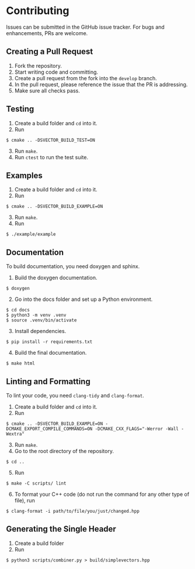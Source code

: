 # Contributing

Issues can be submitted in the GitHub issue tracker. For bugs and enhancements, PRs are welcome.

## Creating a Pull Request

1. Fork the repository.
2. Start writing code and committing.
3. Create a pull request from the fork into the `develop` branch.
4. In the pull request, please reference the issue that the PR is addressing.
5. Make sure all checks pass.

## Testing

1. Create a build folder and `cd` into it.
2. Run

```text
$ cmake .. -DSVECTOR_BUILD_TEST=ON
```

3. Run `make`.
4. Run `ctest` to run the test suite.

## Examples

1. Create a build folder and `cd` into it.
2. Run

```text
$ cmake .. -DSVECTOR_BUILD_EXAMPLE=ON
```

3. Run `make`.
4. Run

```text
$ ./example/example
```

## Documentation

To build documentation, you need doxygen and sphinx.

1. Build the doxygen documentation.

```text
$ doxygen
```

2. Go into the docs folder and set up a Python environment.

```text
$ cd docs
$ python3 -m venv .venv
$ source .venv/bin/activate
```

3. Install dependencies.

```text
$ pip install -r requirements.txt
```

4. Build the final documentation.

```text
$ make html
```

## Linting and Formatting

To lint your code, you need `clang-tidy` and `clang-format`.

1. Create a build folder and `cd` into it.
2. Run

```text
$ cmake .. -DSVECTOR_BUILD_EXAMPLE=ON -DCMAKE_EXPORT_COMPILE_COMMANDS=ON -DCMAKE_CXX_FLAGS="-Werror -Wall -Wextra"
```

3. Run `make`.
4. Go to the root directory of the repository.

```text
$ cd ..
```

5. Run

```text
$ make -C scripts/ lint
```

6. To format your C++ code (do not run the command for any other type of file), run

```text
$ clang-format -i path/to/file/you/just/changed.hpp
```

## Generating the Single Header

1. Create a build folder
2. Run

```text
$ python3 scripts/combiner.py > build/simplevectors.hpp
```

